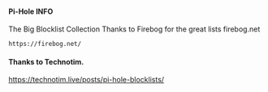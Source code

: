 #### Pi-Hole INFO

The Big Blocklist Collection
Thanks to Firebog for the great lists firebog.net
```
https://firebog.net/
```
#### Thanks to Technotim.
https://technotim.live/posts/pi-hole-blocklists/
